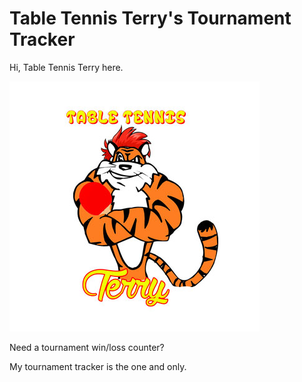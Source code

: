 Table Tennis Terry's Tournament Tracker
======================================

Hi, Table Tennis Terry here.

![Table Tennis Terry](/images/terry_white.jpg "Table Tennis Terry")

Need a tournament win/loss counter?

My tournament tracker is the one and only.


